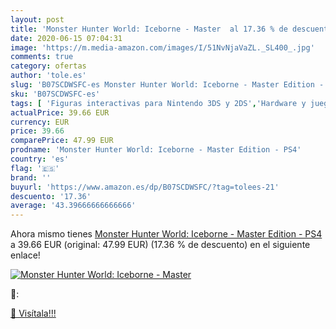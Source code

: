 ```yaml
---
layout: post
title: 'Monster Hunter World: Iceborne - Master  al 17.36 % de descuento'
date: 2020-06-15 07:04:31
image: 'https://m.media-amazon.com/images/I/51NvNjaVaZL._SL400_.jpg'
comments: true
category: ofertas
author: 'tole.es'
slug: 'B07SCDWSFC-es Monster Hunter World: Iceborne - Master Edition - PS4'
sku: 'B07SCDWSFC-es'
tags: [ 'Figuras interactivas para Nintendo 3DS y 2DS','Hardware y juegos para Nintendo 3DS y 2DS','Hardware y juegos para Nintendo Switch','Juegos para Nintendo Switch','Sistemas precursores y micro consolas','Videojuegos','ps4', ]
actualPrice: 39.66 EUR
currency: EUR
price: 39.66
comparePrice: 47.99 EUR
prodname: 'Monster Hunter World: Iceborne - Master Edition - PS4'
country: 'es'
flag: '🇪🇸'
brand: ''
buyurl: 'https://www.amazon.es/dp/B07SCDWSFC/?tag=tolees-21'
descuento: '17.36'
average: '43.39666666666666'
---
```


Ahora mismo tienes [Monster Hunter World: Iceborne - Master Edition - PS4](https://www.amazon.es/dp/B07SCDWSFC/?tag=tolees-21) a 39.66 EUR (original: 47.99 EUR) (17.36 %  de descuento) en el siguiente enlace!

[![Monster Hunter World: Iceborne - Master ](https://m.media-amazon.com/images/I/51NvNjaVaZL._SL400_.jpg)](https://www.amazon.es/dp/B07SCDWSFC/?tag=tolees-21)

🔎:


[🛒 Visítala!!!](https://www.amazon.es/dp/B07SCDWSFC/?tag=tolees-21)
